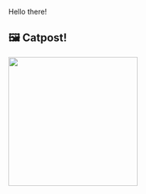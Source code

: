 Hello there!



## 🖼️ Catpost!

<sub>
    <img src="https://cdn2.thecatapi.com/images/MjA0NTUxNg.jpg" height="256">
</sub>

